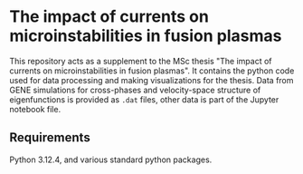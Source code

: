 # The impact of currents on microinstabilities in fusion plasmas
This repository acts as a supplement to the MSc thesis "The impact of currents on microinstabilities in fusion plasmas". It contains the python code used for data processing and making visualizations for the thesis. Data from GENE simulations for cross-phases and velocity-space structure of eigenfunctions is provided as `.dat` files, other data is part of the Jupyter notebook file.

## Requirements
Python 3.12.4, and various standard python packages.
